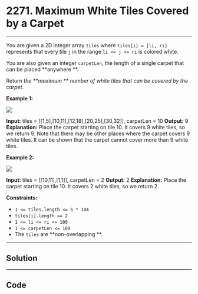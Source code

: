 # 2271. Maximum White Tiles Covered by a Carpet

---

You are given a 2D integer array `tiles` where `tiles[i] = [li, ri]` represents that every tile `j` in the range `li <= j <= ri` is colored white.

You are also given an integer `carpetLen`, the length of a single carpet that can be placed **anywhere **.

Return _the **maximum ** number of white tiles that can be covered by the carpet_.

 

**Example 1:**

![](https://assets.leetcode.com/uploads/2022/03/25/example1drawio3.png)


**Input:** tiles = [[1,5],[10,11],[12,18],[20,25],[30,32]], carpetLen = 10
**Output:** 9
**Explanation:** Place the carpet starting on tile 10. 
It covers 9 white tiles, so we return 9.
Note that there may be other places where the carpet covers 9 white tiles.
It can be shown that the carpet cannot cover more than 9 white tiles.


**Example 2:**

![](https://assets.leetcode.com/uploads/2022/03/24/example2drawio.png)


**Input:** tiles = [[10,11],[1,1]], carpetLen = 2
**Output:** 2
**Explanation:** Place the carpet starting on tile 10. 
It covers 2 white tiles, so we return 2.


 

**Constraints:**

  * `1 <= tiles.length <= 5 * 104`
  * `tiles[i].length == 2`
  * `1 <= li <= ri <= 109`
  * `1 <= carpetLen <= 109`
  * The `tiles` are **non-overlapping **.

---

## Solution



---

## Code
```python


```